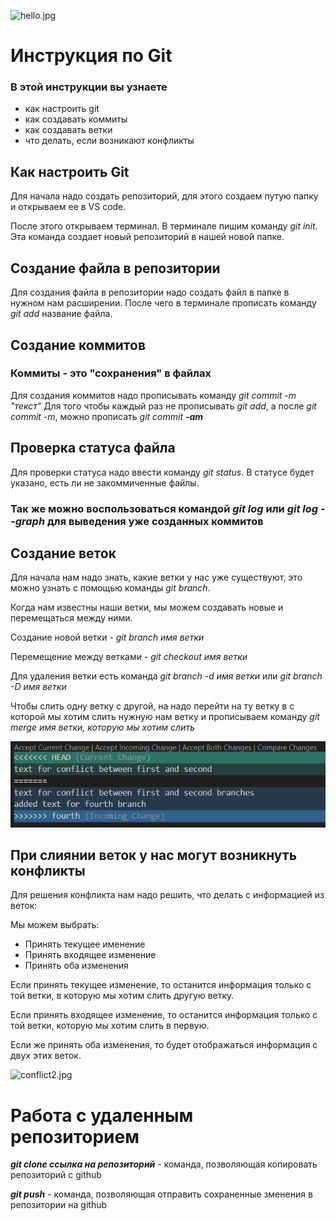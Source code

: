 ![hello.jpg](hello.jpg)
# Инструкция по Git
### В этой инструкции вы узнаете
* как настроить git
* как создавать коммиты
* как создавать ветки
* что делать, если возникают конфликты

## Как настроить Git

Для начала надо создать репозиторий,
для этого создаем путую папку и открываем ее в VS code.

После этого открываем терминал.
В терминале пишим команду *git init*.
Эта команда создает новый репозиторий в нашей новой папке.
## Создание файла в репозитории
Для создания файла в репозитории надо создать файл в папке в нужном нам расширении. После чего в терминале прописать команду *git add* название файла.

## Создание коммитов
### Коммиты - это "сохранения" в файлах
Для создания коммитов надо прописывать команду *git commit -m "текст"*
Для того чтобы каждый раз не прописывать *git add*, а после *git commit -m*, можно прописать *git commit **-am***

## Проверка статуса файла
Для проверки статуса надо ввести команду *git status*.
В статусе будет указано, есть ли не закоммиченные файлы.

### Так же можно воспользоваться командой *git log* или *git log --graph* для выведения уже созданных коммитов
## Создание веток
Для начала нам надо знать, какие ветки у нас уже существуют, это можно узнать с помощью команды *git branch*.

Когда нам известны наши ветки, мы можем создавать новые и перемещаться между ними.

Создание новой ветки - *git branch имя ветки*

Перемещение между ветками - *git checkout имя ветки*

Для удаления ветки есть команда *git branch -d имя ветки* или *git branch -D имя ветки*

Чтобы слить одну ветку с другой, на надо перейти на ту ветку в с которой мы хотим слить нужную нам ветку и прописываем команду *git merge имя ветки, которую мы хотим слить*

![conflict.jpg](conflict.jpg)
## При слиянии веток у нас могут возникнуть конфликты
Для решения конфликта нам надо решить, что делать с информацией из веток:

Мы можем выбрать:
* Принять текущее именение
* Принять входящее изменение
* Принять оба изменения

Если принять текущее изменение, то останится информация только с той ветки, в которую мы хотим слить другую ветку.

Если принять входящее изменение, то останится информация только с той ветки, которую мы хотим слить в первую.

Если же принять оба изменения, то будет отображаться информация с двух этих веток.


![conflict2.jpg](conflict2.jpg)

# Работа с удаленным репозиторием

***git clone ссылка на репозиторий*** - команда, позволяющая копировать репозиторий с github

***git push*** - команда, позволяющая отправить сохраненные зменения в репозитории на github

